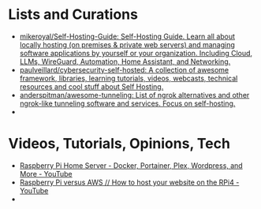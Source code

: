 # Lists and Curations
- [mikeroyal/Self-Hosting-Guide: Self-Hosting Guide. Learn all about locally hosting (on premises & private web servers) and managing software applications by yourself or your organization. Including Cloud, LLMs, WireGuard, Automation, Home Assistant, and Networking.](https://github.com/mikeroyal/Self-Hosting-Guide#log-management) 
- [paulveillard/cybersecurity-self-hosted: A collection of awesome framework, libraries, learning tutorials, videos, webcasts, technical resources and cool stuff about Self Hosting.](https://github.com/paulveillard/cybersecurity-self-hosted#self-hosting-solutions) 
- [anderspitman/awesome-tunneling: List of ngrok alternatives and other ngrok-like tunneling software and services. Focus on self-hosting.](https://github.com/anderspitman/awesome-tunneling) 
- 

# Videos, Tutorials, Opinions, Tech
- [Raspberry Pi Home Server - Docker, Portainer, Plex, Wordpress, and More - YouTube](https://www.youtube.com/watch?v=yFuTAKq_j3Q&t=41s)
- [Raspberry Pi versus AWS // How to host your website on the RPi4 - YouTube](https://www.youtube.com/watch?v=QdHvS0D1zAI) 
- 